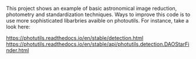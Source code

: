 This project shows an example of basic astronomical image reduction, photometry and standardization techniques. Ways to improve this code is to use more sophisticated libarbries avaible on photoutils. For instance, take a look here:

https://photutils.readthedocs.io/en/stable/detection.html
https://photutils.readthedocs.io/en/stable/api/photutils.detection.DAOStarFinder.html
